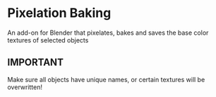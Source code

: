 # Pixelation Baking
An add-on for Blender that pixelates, bakes and saves the base color textures of selected objects



## IMPORTANT
Make sure all objects have unique names, or certain textures will be overwritten!
